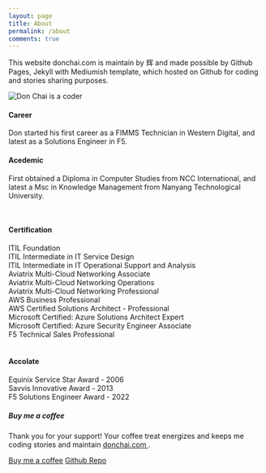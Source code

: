 ```yaml
---
layout: page
title: About
permalink: /about
comments: true
---
```


<div class="row justify-content-between">
<div class="col-md-8 pr-5">

<p>This website donchai.com is maintain by 辉 and made possible by Github Pages, Jekyll with Mediumish template, which hosted on Github for coding and stories sharing purposes.</p>
<p class="mb-5"><img class="shadow-lg" src="{{site.baseurl}}/assets/images/DonChaiBG.png" alt="Don Chai is a coder" /></p>

<h4>Career</h4>
<p>Don started his first career as a FIMMS Technician in Western Digital, and latest as a Solutions Engineer in F5.</p>

<h4>Acedemic</h4>
<p>First obtained a Diploma in Computer Studies from NCC International, and latest a Msc in Knowledge Management from Nanyang Technological University.</p>
<br>
<h4>Certification</h4>
<i class="far fa-address-card" style="color: #81858d;"></i> ITIL Foundation<br>
<i class="far fa-address-card" style="color: #81858d;"></i> ITIL Intermediate in IT Service Design<br>
<i class="far fa-address-card" style="color: #81858d;"></i> ITIL Intermediate in IT Operational Support and Analysis<br>
<i class="far fa-address-card" style="color: #81858d;"></i> Aviatrix Multi-Cloud Networking Associate<br>
<i class="far fa-address-card" style="color: #81858d;"></i> Aviatrix Multi-Cloud Networking Operations<br>
<i class="far fa-address-card" style="color: #81858d;"></i> Aviatrix Multi-Cloud Networking Professional<br>
<i class="far fa-address-card" style="color: #81858d;"></i> AWS Business Professional<br>
<i class="far fa-address-card" style="color: #81858d;"></i> AWS Certified Solutions Architect - Professional<br>
<i class="far fa-address-card" style="color: #81858d;"></i> Microsoft Certified: Azure Solutions Architect Expert<br>
<i class="far fa-address-card" style="color: #81858d;"></i> Microsoft Certified: Azure Security Engineer Associate<br>
<i class="far fa-address-card" style="color: #81858d;"></i> F5 Technical Sales Professional<br>
<br>
<h4>Accolate</h4>
<p>Equinix Service Star Award - 2006<br>
Savvis Innovative Award - 2013<br>  
F5 Solutions Engineer Award - 2022</p>

</div>

<div class="col-md-4">

<div class="sticky-top sticky-top-80">
<h5>Buy me a coffee</h5>

<p>Thank you for your support! Your coffee treat energizes and keeps me coding stories and maintain <a target="_blank" href="https://github.com/donchai/donchai.github.io">donchai.com <i class="fab fa-github"></i></a>.</p>

<a target="_blank" href="https://www.buymeacoffee.com/donchai" class="btn btn-danger">Buy me a coffee</a> <a target="_blank" href="https://github.com/donchai" class="btn btn-warning">Github Repo</a>

</div>
</div>
</div>
